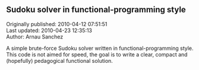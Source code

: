 ## Sudoku solver in functional-programming style  
Originally published: 2010-04-12 07:51:51  
Last updated: 2010-04-23 12:35:13  
Author: Arnau Sanchez  
  
A simple brute-force Sudoku solver written in functional-programming style. This code is not aimed for speed, the goal is to write a clear, compact and (hopefully) pedagogical functional solution.